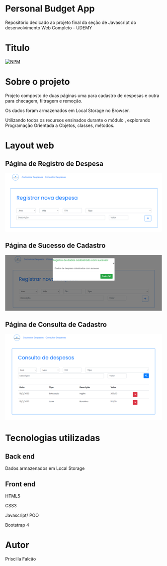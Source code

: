 # Personal Budget App

Repositório dedicado ao projeto final da seção de Javascript do desenvolvimento Web Completo - UDEMY

# Titulo

[![NPM](https://img.shields.io/npm/l/react)](https://github.com/Prisccca/modelo-README/blob/main/LICENCE)

# Sobre o projeto

Projeto composto de duas páginas uma para cadastro de despesas e outra para checagem, filtragem e remoção.

Os dados foram armazenados em Local Storage no Browser.

Utilizando todos os recursos ensinados durante o módulo , explorando Programação Orientada a Objetos, classes, métodos.

# Layout web

## Página de Registro de Despesa

![alt text](./img/registro_despesa2.png)

## Página de Sucesso de Cadastro

![alt text](./img/registro_despesa.png)

## Página de Consulta de Cadastro

![alt text](./img/consulta-despesas.html.png)

# Tecnologias utilizadas

## Back end

Dados armazenados em Local Storage

## Front end

HTML5

CSS3

Javascript/ POO

Bootstrap 4

# Autor

Priscilla Falcão
